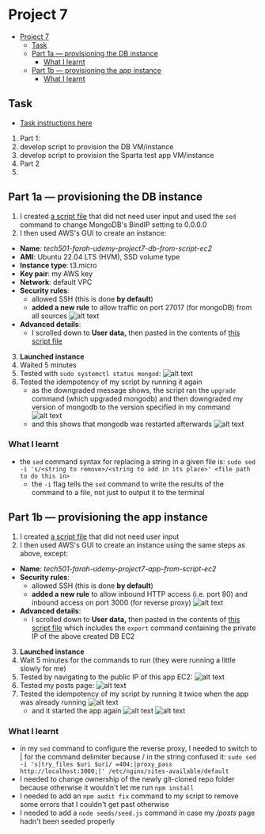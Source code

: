 # Project 7

- [Project 7](#project-7)
  - [Task](#task)
  - [Part 1a — provisioning the DB instance](#part-1a--provisioning-the-db-instance)
    - [What I learnt](#what-i-learnt)
  - [Part 1b — provisioning the app instance](#part-1b--provisioning-the-app-instance)
    - [What I learnt](#what-i-learnt-1)

## Task

- [Task instructions here](https://testingcircle.sharepoint.com/:w:/r/sites/SpartaGlobalHO/_layouts/15/Doc.aspx?sourcedoc=%7BBA72D0CB-2B42-4267-87D0-FA9D48AFDC01%7D&file=DevOps%20Project%207%20Brief%20-%20Use%20Scripting%20and%20User%20Data%20for%202-Tier%20App%20Deployment.docx&action=default&mobileredirect=true)
1. Part 1:
  1. develop script to provision the DB VM/instance
  2. develop script to provision the Sparta test app VM/instance
2. Part 2
3.  

## Part 1a — provisioning the DB instance

1. I created [a script file](prov-db.sh) that did not need user input and used the `sed` command to change MongoDB's BindIP setting to 0.0.0.0
2. I then used AWS's GUI to create an instance:
  - **Name**: *tech501-farah-udemy-project7-db-from-script-ec2*
  - **AMI**: Ubuntu 22.04 LTS (HVM), SSD volume type
  - **Instance type**: t3.micro
  - **Key pair**: my AWS key
  - **Network**: default VPC
  - **Security rules**:
    - allowed SSH (this is done **by default**)
    - **added a new rule** to allow traffic on port 27017 (for mongoDB) from all sources
![alt text](image-4.png)
  - **Advanced details**:
    - I scrolled down to **User data,** then pasted in the contents of [this script file](prov-db.sh)
3. **Launched instance**
4. Waited 5 minutes
5. Tested with `sudo systemctl status mongod`:
 ![alt text](image.png)
6. Tested the idempotency of my script by running it again
   - as the downgraded message shows, the script ran the `upgrade` command (which upgraded mongodb) and then downgraded my version of mongodb to the version specified in my command
![alt text](image-6.png)
   - and this shows that mongodb was restarted afterwards
![alt text](image-7.png)  

### What I learnt

- the `sed` command syntax for replacing a string in a given file is:
`sudo sed -i 's/<string to remove>/<string to add in its place>' <file path to do this in>`
  - the `-i` flag tells the `sed` command to write the results of the command to a file, not just to output it to the terminal 

## Part 1b — provisioning the app instance

1. I created [a script file](prov-app.sh) that did not need user input
2. I then used AWS's GUI to create an instance using the same steps as above, except:
  - **Name**: *tech501-farah-udemy-project7-app-from-script-ec2*
  - **Security rules**:
    - allowed SSH (this is done **by default**)
    - **added a new rule** to allow inbound HTTP access (i.e. port 80) and inbound access on port 3000 (for reverse proxy)
![alt text](image-1.png)
  - **Advanced details**:
    - I scrolled down to **User data,** then pasted in the contents of [this script file](prov-app.sh) which includes the `export` command containing the private IP of the above created DB EC2
3. **Launched instance**
4. Wait 5 minutes for the commands to run (they were running a little slowly for me)
5. Tested by navigating to the public IP of this app EC2:
![alt text](image-2.png)
6. Tested my posts page:
![alt text](image-3.png)
7. Tested the idempotency of my script by running it twice when the app was already running
![alt text](image-5.png)
   - and it started the app again 
![alt text](image-9.png)
![alt text](image-8.png)




### What I learnt

- in my `sed` command to configure the reverse proxy, I needed to switch to | for the command delimiter because / in the string confused it:
`sudo sed -i 's|try_files $uri $uri/ =404;|proxy_pass http://localhost:3000;|' /etc/nginx/sites-available/default`
- I needed to change ownership of the newly git-cloned repo folder because otherwise it wouldn't let me run `npm install`
- I needed to add an `npm audit fix` command to my script to remove some errors that I couldn't get past otherwise
- I needed to add a `node seeds/seed.js` command in case my */posts* page hadn't been seeded properly